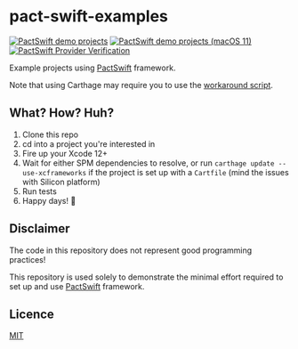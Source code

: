 # pact-swift-examples
[![PactSwift demo projects](https://github.com/surpher/pact-swift-examples/actions/workflows/test_projects.yml/badge.svg)](https://github.com/surpher/pact-swift-examples/actions/workflows/test_projects.yml) 
[![PactSwift demo projects (macOS 11)](https://github.com/surpher/pact-swift-examples/actions/workflows/test_projects-macOS11.yml/badge.svg)](https://github.com/surpher/pact-swift-examples/actions/workflows/test_projects-macOS11.yml)
[![PactSwift Provider Verification](https://github.com/surpher/pact-swift-examples/actions/workflows/verify_provider.yml/badge.svg)](https://github.com/surpher/pact-swift-examples/actions/workflows/verify_provider.yml)

Example projects using [PactSwift][pactswift] framework.

Note that using Carthage may require you to use the [workaround script][carthage-script].

## What? How? Huh?

1. Clone this repo
2. cd into a project you're interested in
3. Fire up your Xcode 12+
4. Wait for either SPM dependencies to resolve, or run `carthage update --use-xcframeworks` if the project is set up with a `Cartfile` (mind the issues with Silicon platform)
5. Run tests
6. Happy days! 🎉

## Disclaimer

The code in this repository does not represent good programming practices!

This repository is used solely to demonstrate the minimal effort required to set up and use [PactSwift][pactswift] framework.

## Licence

[MIT](LICENSE.md)

[pactswift]: https://github.com/surpher/pact-swift
[carthage-script]: carthage

